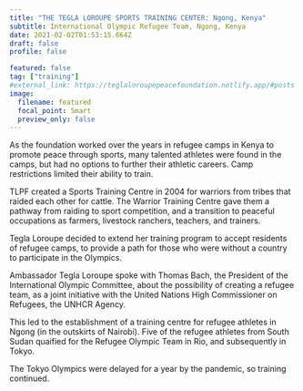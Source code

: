 ```yaml
---
title: "THE TEGLA LOROUPE SPORTS TRAINING CENTER: Ngong, Kenya"
subtitle: International Olympic Refugee Team, Ngong, Kenya
date: 2021-02-02T01:53:15.664Z
draft: false
profile: false

featured: false
tag: ["training"]
#external_link: https://teglaloroupepeacefoundation.netlify.app/#posts
image:
  filename: featured
  focal_point: Smart
  preview_only: false
---
```

As the foundation worked over the years in refugee camps in Kenya to promote peace through sports,  many talented athletes were found in the camps, but had no options to further their athletic careers. Camp restrictions limited their ability to train.

TLPF created a Sports Training Centre in 2004 for warriors from tribes that raided each other for cattle. The Warrior Training Centre gave them a pathway from raiding to sport competition, and a transition to peaceful occupations as farmers, livestock ranchers, teachers, and trainers.

Tegla Loroupe decided to extend her training program to accept residents of refugee camps, to provide a path for those who were without a country to participate in the Olympics.

Ambassador Tegla Loroupe spoke with Thomas Bach, the President of the International Olympic Committee, about the possibility of creating a refugee team, as a joint initiative with the United Nations High Commissioner on Refugees, the UNHCR Agency. 

This led to the establishment of a training centre for refugee athletes in Ngong (in the outskirts of Nairobi). Five of the refugee athletes from South Sudan quaified for the Refugee Olympic Team in Rio, and subsequently in Tokyo.

The Tokyo Olympics were delayed for a year by the pandemic, so training continued.

